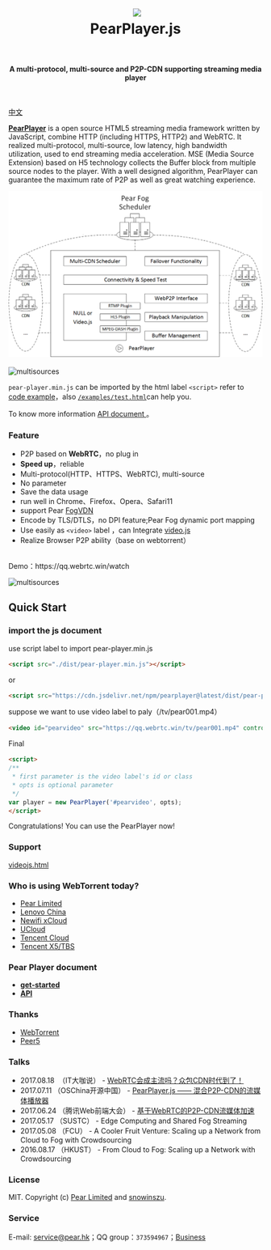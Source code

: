<h1 align="center">
  <img src="fig/pear.png" height="220"></img>
  <br>
  PearPlayer.js
  <br>
  <br>
</h1>

<h4 align="center">A multi-protocol, multi-source and P2P-CDN supporting streaming media player</h4>
<br>

[中文](https://github.com/PearInc/PearPlayer.js/blob/master/README.md)

**[PearPlayer](https://github.com/PearInc/PearPlayer.js)** is a open source HTML5 streaming media framework written by JavaScript, combine HTTP (including HTTPS, HTTP2) and WebRTC. It realized multi-protocol, multi-source, low latency, high bandwidth utilization, used to end streaming media acceleration. MSE (Media Source Extension) based on H5 technology collects the Buffer block from multiple source nodes to the player. With a well  designed algorithm, PearPlayer can guarantee the maximum rate of P2P as well as great watching experience.

![multisources](fig/PearPlayer.png)
<br>
<br>
![multisources](fig/fogvdn_multisources.png)

 `pear-player.min.js` can be imported by the html label `<script>` refer to [code example](#使用方法)，also [`/examples/test.html`](/examples/test.html)can help you.

To know more information [API document ](docs/get-started.md)。<br/>

### Feature

- P2P based on **WebRTC**，no plug in
- **Speed up**，reliable
- Multi-protocol(HTTP、HTTPS、WebRTC), multi-source
- No parameter
- Save the data usage
- run well in Chrome、Firefox、Opera、Safari11
- support Pear [FogVDN](https://github.com/PearInc/FogVDN)
- Encode by TLS/DTLS，no DPI feature;Pear Fog dynamic port mapping
- Use easily as `<video>` label ，can Integrate [video.js](https://github.com/videojs/video.js)
- Realize Browser P2P ability（base on webtorrent）
<br>
Demo：https://qq.webrtc.win/watch

![multisources](fig/bitmap.jpeg)

## Quick Start

### import the js document
use script label to import pear-player.min.js
```html
<script src="./dist/pear-player.min.js"></script>
```
or
```html
<script src="https://cdn.jsdelivr.net/npm/pearplayer@latest/dist/pear-player.min.js"></script>
```
suppose we want to use video label to paly（/tv/pear001.mp4）
```html
<video id="pearvideo" src="https://qq.webrtc.win/tv/pear001.mp4" controls>
```
Final
```html
<script>
/**
 * first parameter is the video label's id or class
 * opts is optional parameter
 */
var player = new PearPlayer('#pearvideo', opts);
</script>
```
Congratulations! You can use the PearPlayer now!

### Support
[videojs.html](examples/videojs/videojs.html)

### Who is using WebTorrent today?

+ [Pear Limited](https://pear.hk)
+ [Lenovo China](https://www.lenovo.com.cn/)
+ [Newifi xCloud](http://www.newifi.com/)
+ [UCloud](https://www.ucloud.cn)
+ [Tencent Cloud](https://qcloud.com)
+ [Tencent X5/TBS](https://x5.tencent.com/tbs/)

### Pear Player document
- **[get-started](docs/get-started.md)**
- **[API](docs/api.md)**

### Thanks

- [WebTorrent](https://github.com/webtorrent/webtorrent)
- [Peer5](https://www.peer5.com/#)

### Talks

- 2017.08.18  （IT大咖说） - [WebRTC会成主流吗？众包CDN时代到了！](http://mp.weixin.qq.com/s/cx_ljl2sexE0XkgliZfnmQ)
- 2017.07.11 （OSChina开源中国） - [PearPlayer.js —— 混合P2P-CDN的流媒体播放器](https://www.oschina.net/p/PearPlayerjs)
- 2017.06.24 （腾讯Web前端大会） - [基于WebRTC的P2P-CDN流媒体加速](http://www.itdks.com/dakashuo/new/dakalive/detail/2577)
- 2017.05.17 （SUSTC） - Edge Computing and Shared Fog Streaming
- 2017.05.08 （FCU） - A Cooler Fruit Venture: Scaling up a Network from Cloud to Fog with Crowdsourcing
- 2016.08.17 （HKUST） - From Cloud to Fog: Scaling up a Network with Crowdsourcing

### License

MIT. Copyright (c) [Pear Limited](https://pear.hk) and [snowinszu](https://github.com/snowinszu).

### Service
E-mail: <service@pear.hk>；QQ group：`373594967`；[Business](https://github.com/PearInc/FogVDN)
